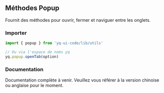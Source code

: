 ## Méthodes Popup

Fournit des méthodes pour ouvrir, fermer et naviguer entre les onglets.

### Importer

```javascript
import { popup } from 'yq-ui-code/lib/utils'

// Ou via l'espace de noms yq
yq.popup.openTab(option)
```

### Documentation

Documentation complète à venir. Veuillez vous référer à la version chinoise ou anglaise pour le moment.
